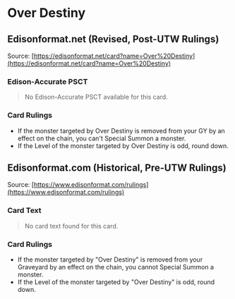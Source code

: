 # Over Destiny

## Edisonformat.net (Revised, Post-UTW Rulings)

Source: [https://edisonformat.net/card?name=Over%20Destiny](https://edisonformat.net/card?name=Over%20Destiny)

### Edison-Accurate PSCT

> No Edison-Accurate PSCT available for this card.

### Card Rulings

*   If the monster targeted by Over Destiny is removed from your GY by an effect on the chain, you can't Special Summon a monster.
*   If the Level of the monster targeted by Over Destiny is odd, round down.


## Edisonformat.com (Historical, Pre-UTW Rulings)

Source: [https://www.edisonformat.com/rulings](https://www.edisonformat.com/rulings)

### Card Text

> No card text found for this card.

### Card Rulings

*   If the monster targeted by "Over Destiny" is removed from your Graveyard by an effect on the chain, you cannot Special Summon a monster.
*   If the Level of the monster targeted by "Over Destiny" is odd, round down.



